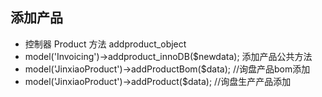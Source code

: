  ## 添加产品   
 - 控制器 Product  方法 addproduct_object 
 - model('Invoicing')->addproduct_innoDB($newdata); 添加产品公共方法
 - model('JinxiaoProduct')->addProductBom($data); //询盘产品bom添加
 - model('JinxiaoProduct')->addProduct($data);    //询盘生产产品添加
